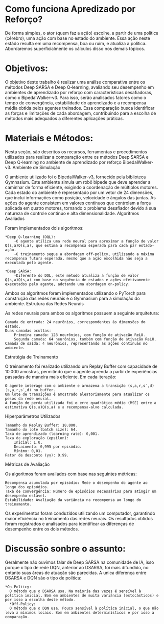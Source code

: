 <H1>Como funciona Apredizado por Reforço?</H1>
<a>De forma simples, o ator (quem faz a ação) escolhe, a partir de uma política (cérebro), uma ação com base no estado do ambiente. Essa ação neste estádo resulta em uma recompensa, boa ou ruim, e atualiza a política. Abordaremos superficialmente os cálculos disso nos demais tópicos.</a>

<H1>Objetivos:</H1>
<a>O objetivo deste trabalho é realizar uma análise comparativa entre os métodos Deep SARSA e Deep Q-learning, avaliando seu desempenho em ambientes de aprendizado por reforço com características desafiadoras, como o BipedalWalker-v3. Para isso, serão analisados fatores como o tempo de convergência, estabilidade do aprendizado e a recompensa média obtida pelos agentes treinados. Essa comparação busca identificar as forças e limitações de cada abordagem, contribuindo para a escolha de métodos mais adequados a diferentes aplicações práticas.</a>
<H1>Materiais e Métodos:</H1>
<a>Nesta seção, são descritos os recursos, ferramentas e procedimentos utilizados para realizar a comparação entre os métodos Deep SARSA e Deep Q-learning no ambiente de aprendizado por reforço BipedalWalker-v3.
Ambiente de Simulação

O ambiente utilizado foi o BipedalWalker-v3, fornecido pela biblioteca Gymnasium. Este ambiente simula um robô bípede que deve aprender a caminhar de forma eficiente, exigindo a coordenação de múltiplos motores. Cada estado do ambiente é representado por um vetor de 24 dimensões, que inclui informações como posição, velocidade e ângulos das juntas. As ações do agente consistem em valores contínuos que controlam a força aplicada em quatro motores, tornando o problema desafiador devido à sua natureza de controle contínuo e alta dimensionalidade.
Algoritmos Avaliados

Foram implementados dois algoritmos:

    *Deep Q-learning (DQL):
        -O agente utiliza uma rede neural para aproximar a função de valor Q(s,a)Q(s,a), que estima a recompensa esperada para cada par estado-ação.
        -O treinamento segue a abordagem off-policy, utilizando a máxima recompensa futura esperada, mesmo que a ação escolhida não seja a executada pelo agente.

    *Deep SARSA:
        -Diferente do DQL, este método atualiza a função de valor Q(s,a)Q(s,a) com base na sequência de estados e ações efetivamente executados pelo agente, adotando uma abordagem on-policy.

Ambos os algoritmos foram implementados utilizando o PyTorch para construção das redes neurais e o Gymnasium para a simulação do ambiente.
Estrutura das Redes Neurais

As redes neurais para ambos os algoritmos possuem a seguinte arquitetura:

    Camada de entrada: 24 neurônios, correspondentes às dimensões do estado.
    Duas camadas ocultas:
        Primeira camada: 128 neurônios, com função de ativação ReLU.
        Segunda camada: 64 neurônios, também com função de ativação ReLU.
    Camada de saída: 4 neurônios, representando as ações contínuas no ambiente.

Estratégia de Treinamento

O treinamento foi realizado utilizando um Replay Buffer com capacidade de 10.000 amostras, permitindo que o agente aprenda a partir de experiências passadas de maneira mais eficiente. Em cada iteração:

    O agente interage com o ambiente e armazena a transição (s,a,r,s′,d)(s,a,r,s′,d) no buffer.
    Um lote de transições é amostrado aleatoriamente para atualizar os pesos da rede neural.
    A função de perda utilizada foi o erro quadrático médio (MSE) entre a estimativa Q(s,a)Q(s,a) e a recompensa-alvo calculada.

Hiperparâmetros Utilizados

    Tamanho do Replay Buffer: 10.000.
    Tamanho do lote (batch size): 64.
    Taxa de aprendizado (learning rate): 0,001.
    Taxa de exploração (epsilon):
        Inicial: 1.0.
        Decaimento: 0,995 por episódio.
        Mínimo: 0,01.
    Fator de desconto (γγ): 0,99.

Métricas de Avaliação

Os algoritmos foram avaliados com base nas seguintes métricas:

    Recompensa acumulada por episódio: Mede o desempenho do agente ao longo dos episódios.
    Taxa de convergência: Número de episódios necessários para atingir um desempenho estável.
    Estabilidade: Avaliação da variância na recompensa ao longo do treinamento.

Os experimentos foram conduzidos utilizando um computador, garantindo maior eficiência no treinamento das redes neurais. Os resultados obtidos foram registrados e analisados para identificar as diferenças de desempenho entre os dois métodos.</a>

<H1>Discussão sonbre o assunto:</H1>
<a>
   Geralmente não ouvimos falar de Deep SARSA na comunidade de IA, isso porque o tipo de rede DQN, anterior ao DSARSA, foi mais difundido, no entanto suas áreas de atuação são parecidas. A unica diferença entre DSARSA e DQN são o tipo de política:

    *On-Poliicy:
      O método que o DSARSA usa. Na maioria das vezes é sensível à política inicial. Bom em ambientes de muita variância (estocásticos) e por isso a escolha deste método.
      *Off-Policy:
      O método que o DQN usa. Pouco sensível à política inicial, o que não leva a mínimos locais. Bom em ambientes determinísticos e por isso a comparação.
</a>
